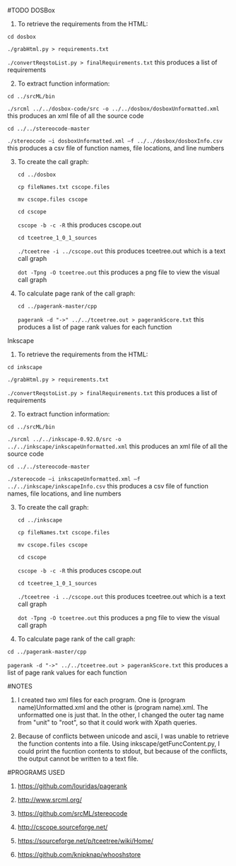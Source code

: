 #TODO
DOSBox


1.	To retrieve the requirements from the HTML:


  `cd dosbox`
  
  
  `./grabHtml.py > requirements.txt`
  
  
  `./convertReqstoList.py > finalRequirements.txt` this produces a list of requirements  


2.	To extract function information:


  `cd ../srcML/bin`
  
  
  `./srcml ../../dosbox-code/src -o ../../dosbox/dosboxUnformatted.xml` this produces an xml file of all the source code


  `cd ../../stereocode-master`
  
  
  `./stereocode –i dosboxUnformatted.xml –f ../../dosbox/dosboxInfo.csv` this produces a csv file of function names, file locations, and line numbers


3. To create the call graph:

   `cd ../dosbox`
   
   
   `cp fileNames.txt cscope.files`
   
   
   `mv cscope.files cscope`
   
   
   `cd cscope`
   
   
   `cscope -b -c -R` this produces cscope.out
   
   
   `cd tceetree_1_0_1_sources`
   
   
   `./tceetree -i ../cscope.out` this produces tceetree.out which is a text call graph
   
   
   `dot -Tpng -O tceetree.out` this produces a png file to view the visual call graph
   
   
4. To calculate page rank of the call graph:
   
   
   `cd ../pagerank-master/cpp`
   
 
   `pagerank -d "->" ../../tceetree.out > pagerankScore.txt` this produces a list of page rank values for each function 





Inkscape


1.	To retrieve the requirements from the HTML:


  `cd inkscape`
  
  
  `./grabHtml.py > requirements.txt`
  
  
  `./convertReqstoList.py > finalRequirements.txt` this produces a list of requirements


2.	To extract function information:

  `cd ../srcML/bin`
  
  
  `./srcml ../../inkscape-0.92.0/src -o ../../inkscape/inkscapeUnformatted.xml` this produces an xml file of all the source code


  `cd ../../stereocode-master`
  
  
  `./stereocode –i inkscapeUnformatted.xml –f ../../inkscape/inkscapeInfo.csv` this produces a csv file of function names, file locations, and line numbers


3. To create the call graph:

   `cd ../inkscape`
   
   
   `cp fileNames.txt cscope.files`
   
   
   `mv cscope.files cscope`
   
   
   `cd cscope`
   
   
   `cscope -b -c -R` this produces cscope.out
   
   
   `cd tceetree_1_0_1_sources`
   
   
   `./tceetree -i ../cscope.out` this produces tceetree.out which is a text call graph
   
   
   `dot -Tpng -O tceetree.out` this produces a png file to view the visual call graph
   
   
4. To calculate page rank of the call graph: 
 
 
 `cd ../pagerank-master/cpp`
   
   
 `pagerank -d "->" ../../tceetree.out > pagerankScore.txt` this produces a list of page rank values for each function 
 
 
#NOTES
 
 
1. I created two xml files for each program. One is (program name)Unformatted.xml and the other is (program name).xml. The unformatted one is just that. In the other, I changed the outer tag name from "unit" to "root", so that it could work with Xpath queries.


2. Because of conflicts between unicode and ascii, I was unable to retrieve the function contents into a file. Using inkscape/getFuncContent.py, I could print the fucntion contents to stdout, but because of the conflicts, the output cannot be written to a text file. 
 
#PROGRAMS USED

  1. https://github.com/louridas/pagerank
  
  
  2. http://www.srcml.org/
  
  
  3. https://github.com/srcML/stereocode
  
  
  4. http://cscope.sourceforge.net/
  
  
  5. https://sourceforge.net/p/tceetree/wiki/Home/
  
  
  6. https://github.com/knipknap/whooshstore
